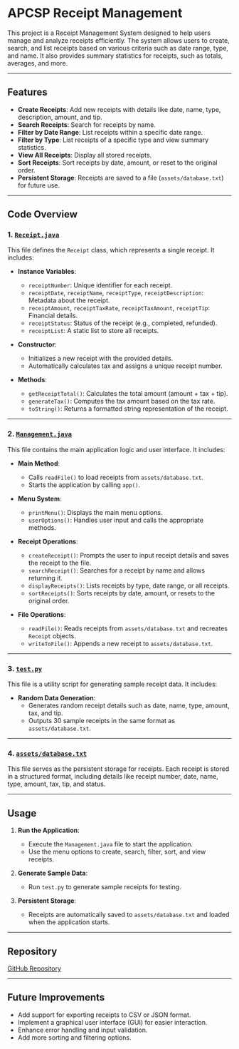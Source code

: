 # APCSP Receipt Management

This project is a Receipt Management System designed to help users manage and analyze receipts efficiently. The system allows users to create, search, and list receipts based on various criteria such as date range, type, and name. It also provides summary statistics for receipts, such as totals, averages, and more.

---

## Features

- **Create Receipts**: Add new receipts with details like date, name, type, description, amount, and tip.
- **Search Receipts**: Search for receipts by name.
- **Filter by Date Range**: List receipts within a specific date range.
- **Filter by Type**: List receipts of a specific type and view summary statistics.
- **View All Receipts**: Display all stored receipts.
- **Sort Receipts**: Sort receipts by date, amount, or reset to the original order.
- **Persistent Storage**: Receipts are saved to a file (`assets/database.txt`) for future use.

---

## Code Overview

### 1. [`Receipt.java`](Receipt.java)
This file defines the `Receipt` class, which represents a single receipt. It includes:

- **Instance Variables**:
  - `receiptNumber`: Unique identifier for each receipt.
  - `receiptDate`, `receiptName`, `receiptType`, `receiptDescription`: Metadata about the receipt.
  - `receiptAmount`, `receiptTaxRate`, `receiptTaxAmount`, `receiptTip`: Financial details.
  - `receiptStatus`: Status of the receipt (e.g., completed, refunded).
  - `receiptList`: A static list to store all receipts.

- **Constructor**:
  - Initializes a new receipt with the provided details.
  - Automatically calculates tax and assigns a unique receipt number.

- **Methods**:
  - `getReceiptTotal()`: Calculates the total amount (amount + tax + tip).
  - `generateTax()`: Computes the tax amount based on the tax rate.
  - `toString()`: Returns a formatted string representation of the receipt.

---

### 2. [`Management.java`](Management.java)
This file contains the main application logic and user interface. It includes:

- **Main Method**:
  - Calls `readFile()` to load receipts from `assets/database.txt`.
  - Starts the application by calling `app()`.

- **Menu System**:
  - `printMenu()`: Displays the main menu options.
  - `userOptions()`: Handles user input and calls the appropriate methods.

- **Receipt Operations**:
  - `createReceipt()`: Prompts the user to input receipt details and saves the receipt to the file.
  - `searchReceipt()`: Searches for a receipt by name and allows returning it.
  - `displayReceipts()`: Lists receipts by type, date range, or all receipts.
  - `sortReceipts()`: Sorts receipts by date, amount, or resets to the original order.

- **File Operations**:
  - `readFile()`: Reads receipts from `assets/database.txt` and recreates `Receipt` objects.
  - `writeToFile()`: Appends a new receipt to `assets/database.txt`.

---

### 3. [`test.py`](test.py)
This file is a utility script for generating sample receipt data. It includes:

- **Random Data Generation**:
  - Generates random receipt details such as date, name, type, amount, tax, and tip.
  - Outputs 30 sample receipts in the same format as `assets/database.txt`.

---

### 4. [`assets/database.txt`](assets/database.txt)
This file serves as the persistent storage for receipts. Each receipt is stored in a structured format, including details like receipt number, date, name, type, amount, tax, tip, and status.

---

## Usage

1. **Run the Application**:
   - Execute the `Management.java` file to start the application.
   - Use the menu options to create, search, filter, sort, and view receipts.

2. **Generate Sample Data**:
   - Run `test.py` to generate sample receipts for testing.

3. **Persistent Storage**:
   - Receipts are automatically saved to `assets/database.txt` and loaded when the application starts.

---

## Repository

[GitHub Repository](https://github.com/YaoS-Code/apcsp_receiptmanagement.git)

---

## Future Improvements

- Add support for exporting receipts to CSV or JSON format.
- Implement a graphical user interface (GUI) for easier interaction.
- Enhance error handling and input validation.
- Add more sorting and filtering options.